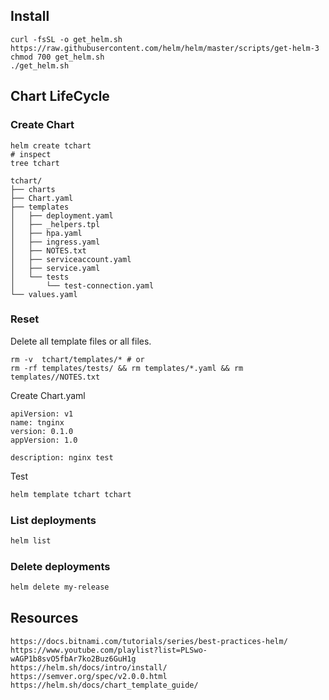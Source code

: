 ## Install
```
curl -fsSL -o get_helm.sh https://raw.githubusercontent.com/helm/helm/master/scripts/get-helm-3
chmod 700 get_helm.sh
./get_helm.sh
```
## Chart LifeCycle
### Create Chart
```
helm create tchart
# inspect
tree tchart
```
```
tchart/    
├── charts    
├── Chart.yaml    
├── templates    
│   ├── deployment.yaml    
│   ├── _helpers.tpl    
│   ├── hpa.yaml    
│   ├── ingress.yaml    
│   ├── NOTES.txt    
│   ├── serviceaccount.yaml    
│   ├── service.yaml    
│   └── tests    
│       └── test-connection.yaml    
└── values.yaml    
```
### Reset 
Delete all template files or all files.
```
rm -v  tchart/templates/* # or
rm -rf templates/tests/ && rm templates/*.yaml && rm templates//NOTES.txt 
```
Create Chart.yaml
```
apiVersion: v1    
name: tnginx    
version: 0.1.0    
appVersion: 1.0    
    
description: nginx test    
```
Test
```sh
helm template tchart tchart
```
### List deployments
```sh
helm list
```
### Delete deployments
```sh
helm delete my-release
```
## Resources
```
https://docs.bitnami.com/tutorials/series/best-practices-helm/
https://www.youtube.com/playlist?list=PLSwo-wAGP1b8svO5fbAr7ko2Buz6GuH1g
https://helm.sh/docs/intro/install/
https://semver.org/spec/v2.0.0.html
https://helm.sh/docs/chart_template_guide/
```
